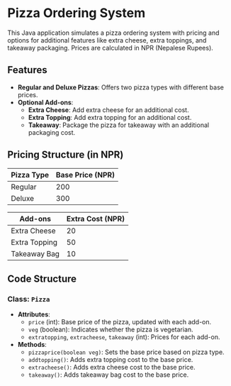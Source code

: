 # Pizza Ordering System

This Java application simulates a pizza ordering system with pricing and options for additional features like extra cheese, extra toppings, and takeaway packaging. Prices are calculated in NPR (Nepalese Rupees).

## Features

- **Regular and Deluxe Pizzas**: Offers two pizza types with different base prices.
- **Optional Add-ons**:
  - **Extra Cheese**: Add extra cheese for an additional cost.
  - **Extra Topping**: Add extra topping for an additional cost.
  - **Takeaway**: Package the pizza for takeaway with an additional packaging cost.

## Pricing Structure (in NPR)

| Pizza Type | Base Price (NPR) |
| ---------- | ---------------- |
| Regular    | 200              |
| Deluxe     | 300              |

| Add-ons       | Extra Cost (NPR) |
| ------------- | ---------------- |
| Extra Cheese  | 20               |
| Extra Topping | 50               |
| Takeaway Bag  | 10               |

## Code Structure

### Class: `Pizza`

- **Attributes**:
  - `price` (int): Base price of the pizza, updated with each add-on.
  - `veg` (boolean): Indicates whether the pizza is vegetarian.
  - `extratopping`, `extracheese`, `takeaway` (int): Prices for each add-on.
- **Methods**:
  - `pizzaprice(boolean veg)`: Sets the base price based on pizza type.
  - `addtopping()`: Adds extra topping cost to the base price.
  - `extracheese()`: Adds extra cheese cost to the base price.
  - `takeaway()`: Adds takeaway bag cost to the base price.
